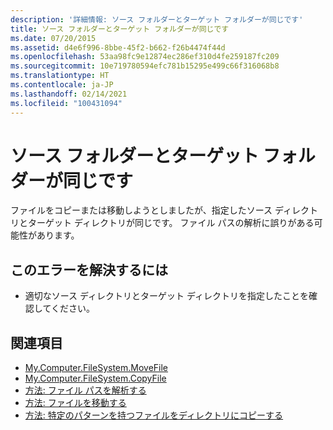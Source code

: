 ```yaml
---
description: '詳細情報: ソース フォルダーとターゲット フォルダーが同じです'
title: ソース フォルダーとターゲット フォルダーが同じです
ms.date: 07/20/2015
ms.assetid: d4e6f996-8bbe-45f2-b662-f26b4474f44d
ms.openlocfilehash: 53aa98fc9e12874ec286ef310d4fe259187fc209
ms.sourcegitcommit: 10e719780594efc781b15295e499c66f316068b8
ms.translationtype: HT
ms.contentlocale: ja-JP
ms.lasthandoff: 02/14/2021
ms.locfileid: "100431094"
---
```

# <a name="source-folder-and-target-folder-are-the-same"></a>ソース フォルダーとターゲット フォルダーが同じです

ファイルをコピーまたは移動しようとしましたが、指定したソース ディレクトリとターゲット ディレクトリが同じです。 ファイル パスの解析に誤りがある可能性があります。  
  
## <a name="to-correct-this-error"></a>このエラーを解決するには  
  
- 適切なソース ディレクトリとターゲット ディレクトリを指定したことを確認してください。  
  
## <a name="see-also"></a>関連項目

- [My.Computer.FileSystem.MoveFile](xref:Microsoft.VisualBasic.FileIO.FileSystem.MoveFile%2A)
- [My.Computer.FileSystem.CopyFile](xref:Microsoft.VisualBasic.FileIO.FileSystem.CopyFile%2A)
- [方法: ファイル パスを解析する](../developing-apps/programming/drives-directories-files/how-to-parse-file-paths.md)
- [方法: ファイルを移動する](../developing-apps/programming/drives-directories-files/how-to-move-a-file.md)
- [方法: 特定のパターンを持つファイルをディレクトリにコピーする](../developing-apps/programming/drives-directories-files/how-to-copy-files-with-a-specific-pattern-to-a-directory.md)

